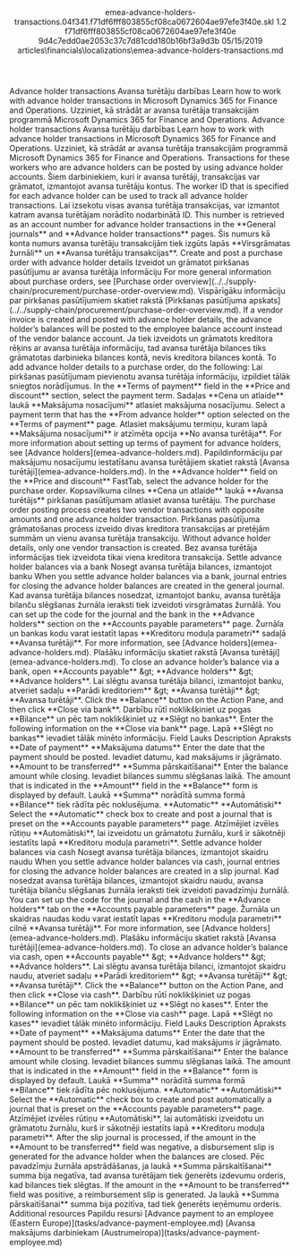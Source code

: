 <?xml version="1.0" encoding="UTF-8"?>
<xliff xmlns:logoport="urn:logoport:xliffeditor:xliff-extras:1.0" xmlns:tilt="urn:logoport:xliffeditor:tilt-non-translatables:1.0" xmlns:xsi="http://www.w3.org/2001/XMLSchema-instance" xmlns="urn:oasis:names:tc:xliff:document:1.2" xmlns:xliffext="urn:microsoft:content:schema:xliffextensions" version="1.2" xsi:schemaLocation="urn:oasis:names:tc:xliff:document:1.2 xliff-core-1.2-transitional.xsd">
  <file datatype="xml" source-language="en-US" original="emea-advance-holders-transactions.md" target-language="lv-LV">
    <header>
      <tool tool-company="Microsoft" tool-version="1.0-7889195" tool-name="mdxliff" tool-id="mdxliff"/>
      <xliffext:skl_file_name>emea-advance-holders-transactions.04f341.f71df6fff803855cf08ca0672604ae97efe3f40e.skl</xliffext:skl_file_name>
      <xliffext:version>1.2</xliffext:version>
      <xliffext:ms.openlocfilehash>f71df6fff803855cf08ca0672604ae97efe3f40e</xliffext:ms.openlocfilehash>
      <xliffext:ms.sourcegitcommit>9d4c7edd0ae2053c37c7d81cdd180b16bf3a9d3b</xliffext:ms.sourcegitcommit>
      <xliffext:ms.lasthandoff>05/15/2019</xliffext:ms.lasthandoff>
      <xliffext:ms.openlocfilepath>articles\financials\localizations\emea-advance-holders-transactions.md</xliffext:ms.openlocfilepath>
    </header>
    <body>
      <group extype="content" id="content">
        <trans-unit xml:space="preserve" translate="yes" id="101" restype="x-metadata">
          <source>Advance holder transactions</source>
        <target logoport:matchpercent="101" state="translated" state-qualifier="leveraged-tm">Avansa turētāju darbības</target></trans-unit>
        <trans-unit xml:space="preserve" translate="yes" id="102" restype="x-metadata">
          <source>Learn how to work with advance holder transactions in Microsoft Dynamics 365 for Finance and Operations.</source>
        <target logoport:matchpercent="101" state="translated" state-qualifier="leveraged-tm">Uzziniet, kā strādāt ar avansa turētāja transakcijām programmā Microsoft Dynamics 365 for Finance and Operations.</target></trans-unit>
        <trans-unit xml:space="preserve" translate="yes" id="103">
          <source>Advance holder transactions</source>
        <target logoport:matchpercent="101" state="translated" state-qualifier="leveraged-tm">Avansa turētāju darbības</target></trans-unit>
        <trans-unit xml:space="preserve" translate="yes" id="104">
          <source>Learn how to work with advance holder transactions in Microsoft Dynamics 365 for Finance and Operations.</source>
        <target logoport:matchpercent="101" state="translated" state-qualifier="leveraged-tm">Uzziniet, kā strādāt ar avansa turētāja transakcijām programmā Microsoft Dynamics 365 for Finance and Operations.</target></trans-unit>
        <trans-unit xml:space="preserve" translate="yes" id="105">
          <source>Transactions for these workers who are advance holders can be posted by using advance holder accounts.</source>
        <target logoport:matchpercent="101" state="translated" state-qualifier="leveraged-tm">Šiem darbiniekiem, kuri ir avansa turētāji, transakcijas var grāmatot, izmantojot avansa turētāju kontus.</target></trans-unit>
        <trans-unit xml:space="preserve" translate="yes" id="106">
          <source>The worker ID that is specified for each advance holder can be used to track all advance holder transactions.</source>
        <target logoport:matchpercent="101" state="translated" state-qualifier="leveraged-tm">Lai izsekotu visas avansa turētāja transakcijas, var izmantot katram avansa turētājam norādīto nodarbinātā ID.</target></trans-unit>
        <trans-unit xml:space="preserve" translate="yes" id="107">
          <source>This number is retrieved as an account number for advance holder transactions in the <bpt id="p1">**</bpt>General journals<ept id="p1">**</ept> and <bpt id="p2">**</bpt>Advance holder transactions<ept id="p2">**</ept> pages.</source>
        <target logoport:matchpercent="101" state="translated" state-qualifier="leveraged-tm">Šis numurs kā konta numurs avansa turētāju transakcijām tiek izgūts lapās <bpt id="p1">**</bpt>Virsgrāmatas žurnāli<ept id="p1">**</ept> un <bpt id="p2">**</bpt>Avansa turētāju transakcijas<ept id="p2">**</ept>.</target></trans-unit>
        <trans-unit xml:space="preserve" translate="yes" id="108">
          <source>Create and post a purchase order with advance holder details</source>
        <target logoport:matchpercent="101" state="translated" state-qualifier="leveraged-tm">Izveidot un grāmatot pirkšanas pasūtījumu ar avansa turētāja informāciju</target></trans-unit>
        <trans-unit xml:space="preserve" translate="yes" id="109">
          <source>For more general information about purchase orders, see <bpt id="p1">[</bpt>Purchase order overview<ept id="p1">](../../supply-chain/procurement/purchase-order-overview.md)</ept>.</source>
        <target logoport:matchpercent="101" state="translated" state-qualifier="leveraged-tm">Vispārīgāku informāciju par pirkšanas pasūtījumiem skatiet rakstā <bpt id="p1">[</bpt>Pirkšanas pasūtījuma apskats<ept id="p1">](../../supply-chain/procurement/purchase-order-overview.md)</ept>.</target></trans-unit>
        <trans-unit xml:space="preserve" translate="yes" id="110">
          <source>If a vendor invoice is created and posted with advance holder details, the advance holder’s balances will be posted to the employee balance account instead of the vendor balance account.</source>
        <target logoport:matchpercent="101" state="translated" state-qualifier="leveraged-tm">Ja tiek izveidots un grāmatots kreditora rēķins ar avansa turētāja informāciju, tad avansa turētāja bilances tiks grāmatotas darbinieka bilances kontā, nevis kreditora bilances kontā.</target></trans-unit>
        <trans-unit xml:space="preserve" translate="yes" id="111">
          <source>To add advance holder details to a purchase order, do the following:</source>
        <target logoport:matchpercent="101" state="translated" state-qualifier="leveraged-tm">Lai pirkšanas pasūtījumam pievienotu avansa turētāja informāciju, izpildiet tālāk sniegtos norādījumus.</target></trans-unit>
        <trans-unit xml:space="preserve" translate="yes" id="112">
          <source>In the <bpt id="p1">**</bpt>Terms of payment<ept id="p1">**</ept> field in the <bpt id="p2">**</bpt>Price and discount<ept id="p2">**</ept> section, select the payment term.</source>
        <target logoport:matchpercent="101" state="translated" state-qualifier="leveraged-tm">Sadaļas <bpt id="p2">**</bpt>Cena un atlaide<ept id="p2">**</ept> laukā <bpt id="p1">**</bpt>Maksājuma nosacījumi<ept id="p1">**</ept> atlasiet maksājuma nosacījumu.</target></trans-unit>
        <trans-unit xml:space="preserve" translate="yes" id="113">
          <source>Select a payment term that has the <bpt id="p1">**</bpt>From advance holder<ept id="p1">**</ept> option selected on the <bpt id="p2">**</bpt>Terms of payment<ept id="p2">**</ept> page.</source>
        <target logoport:matchpercent="101" state="translated" state-qualifier="leveraged-tm">Atlasiet maksājumu termiņu, kuram lapā <bpt id="p2">**</bpt>Maksājuma nosacījumi<ept id="p2">**</ept> ir atzīmēta opcija <bpt id="p1">**</bpt>No avansa turētāja<ept id="p1">**</ept>.</target></trans-unit>
        <trans-unit xml:space="preserve" translate="yes" id="114">
          <source>For more information about setting up terms of payment for advance holders, see <bpt id="p1">[</bpt>Advance holders<ept id="p1">](emea-advance-holders.md)</ept>.</source>
        <target logoport:matchpercent="101" state="translated" state-qualifier="leveraged-tm">Papildinformāciju par maksājumu nosacījumu iestatīšanu avansa turētājiem skatiet rakstā <bpt id="p1">[</bpt>Avansa turētāji<ept id="p1">](emea-advance-holders.md)</ept>.</target></trans-unit>
        <trans-unit xml:space="preserve" translate="yes" id="115">
          <source>In the <bpt id="p1">**</bpt>Advance holder<ept id="p1">**</ept> field on the <bpt id="p2">**</bpt>Price and discount<ept id="p2">**</ept> FastTab, select the advance holder for the purchase order.</source>
        <target logoport:matchpercent="101" state="translated" state-qualifier="leveraged-tm">Kopsavilkuma cilnes <bpt id="p2">**</bpt>Cena un atlaide<ept id="p2">**</ept> laukā <bpt id="p1">**</bpt>Avansa turētājs<ept id="p1">**</ept> pirkšanas pasūtījumam atlasiet avansa turētāju.</target></trans-unit>
        <trans-unit xml:space="preserve" translate="yes" id="116">
          <source>The purchase order posting process creates two vendor transactions with opposite amounts and one advance holder transaction.</source>
        <target logoport:matchpercent="101" state="translated" state-qualifier="leveraged-tm">Pirkšanas pasūtījuma grāmatošanas process izveido divas kreditora transakcijas ar pretējām summām un vienu avansa turētāja transakciju.</target></trans-unit>
        <trans-unit xml:space="preserve" translate="yes" id="117">
          <source>Without advance holder details, only one vendor transaction is created.</source>
        <target logoport:matchpercent="101" state="translated" state-qualifier="leveraged-tm">Bez avansa turētāja informācijas tiek izveidota tikai viena kreditora transakcija.</target></trans-unit>
        <trans-unit xml:space="preserve" translate="yes" id="118">
          <source>Settle advance holder balances via a bank</source>
        <target logoport:matchpercent="101" state="translated" state-qualifier="leveraged-tm">Nosegt avansa turētāja bilances, izmantojot banku</target></trans-unit>
        <trans-unit xml:space="preserve" translate="yes" id="119">
          <source>When you settle advance holder balances via a bank, journal entries for closing the advance holder balances are created in the general journal.</source>
        <target logoport:matchpercent="101" state="translated" state-qualifier="leveraged-tm">Kad avansa turētāja bilances nosedzat, izmantojot banku, avansa turētāja bilanču slēgšanas žurnāla ieraksti tiek izveidoti virsgrāmatas žurnālā.</target></trans-unit>
        <trans-unit xml:space="preserve" translate="yes" id="120">
          <source>You can set up the code for the journal and the bank in the <bpt id="p1">**</bpt>Advance holders<ept id="p1">**</ept> section on the <bpt id="p2">**</bpt>Accounts payable parameters<ept id="p2">**</ept> page.</source>
        <target logoport:matchpercent="101" state="translated" state-qualifier="leveraged-tm">Žurnāla un bankas kodu varat iestatīt lapas <bpt id="p2">**</bpt>Kreditoru moduļa parametri<ept id="p2">**</ept> sadaļā <bpt id="p1">**</bpt>Avansa turētāji<ept id="p1">**</ept>.</target></trans-unit>
        <trans-unit xml:space="preserve" translate="yes" id="121">
          <source>For more information, see <bpt id="p1">[</bpt>Advance holders<ept id="p1">](emea-advance-holders.md)</ept>.</source>
        <target logoport:matchpercent="101" state="translated" state-qualifier="leveraged-tm">Plašāku informāciju skatiet rakstā <bpt id="p1">[</bpt>Avansa turētāji<ept id="p1">](emea-advance-holders.md)</ept>.</target></trans-unit>
        <trans-unit xml:space="preserve" translate="yes" id="122">
          <source>To close an advance holder’s balance via a bank, open <bpt id="p1">**</bpt>Accounts payable<ept id="p1">**</ept> <ph id="ph1">&amp;gt;</ph> <bpt id="p2">**</bpt>Advance holders<ept id="p2">**</ept> <ph id="ph2">&amp;gt;</ph> <bpt id="p3">**</bpt>Advance holders<ept id="p3">**</ept>.</source>
        <target logoport:matchpercent="101" state="translated" state-qualifier="leveraged-tm">Lai slēgtu avansa turētāja bilanci, izmantojot banku, atveriet sadaļu <bpt id="p1">**</bpt>Parādi kreditoriem<ept id="p1">**</ept> <ph id="ph1">&amp;gt;</ph> <bpt id="p2">**</bpt>Avansa turētāji<ept id="p2">**</ept> <ph id="ph2">&amp;gt;</ph> <bpt id="p3">**</bpt>Avansa turētāji<ept id="p3">**</ept>.</target></trans-unit>
        <trans-unit xml:space="preserve" translate="yes" id="123">
          <source>Click the <bpt id="p1">**</bpt>Balance<ept id="p1">**</ept> button on the Action Pane, and then click <bpt id="p2">**</bpt>Close via bank<ept id="p2">**</ept>.</source>
        <target logoport:matchpercent="101" state="translated" state-qualifier="leveraged-tm">Darbību rūtī noklikšķiniet uz pogas <bpt id="p1">**</bpt>Bilance<ept id="p1">**</ept> un pēc tam noklikšķiniet uz <bpt id="p2">**</bpt>Slēgt no bankas<ept id="p2">**</ept>.</target></trans-unit>
        <trans-unit xml:space="preserve" translate="yes" id="124">
          <source>Enter the following information on the <bpt id="p1">**</bpt>Close via bank<ept id="p1">**</ept> page.</source>
        <target logoport:matchpercent="101" state="translated" state-qualifier="leveraged-tm">Lapā <bpt id="p1">**</bpt>Slēgt no bankas<ept id="p1">**</ept> ievadiet tālāk minēto informāciju.</target></trans-unit>
        <trans-unit xml:space="preserve" translate="yes" id="125">
          <source>Field</source>
        <target logoport:matchpercent="101" state="translated" state-qualifier="leveraged-tm">Lauks</target></trans-unit>
        <trans-unit xml:space="preserve" translate="yes" id="126">
          <source>Description</source>
        <target logoport:matchpercent="101" state="translated" state-qualifier="leveraged-tm">Apraksts</target></trans-unit>
        <trans-unit xml:space="preserve" translate="yes" id="127">
          <source><bpt id="p1">**</bpt>Date of payment<ept id="p1">**</ept></source>
        <target logoport:matchpercent="101" state="translated" state-qualifier="leveraged-tm"><bpt id="p1">**</bpt>Maksājuma datums<ept id="p1">**</ept></target></trans-unit>
        <trans-unit xml:space="preserve" translate="yes" id="128">
          <source>Enter the date that the payment should be posted.</source>
        <target logoport:matchpercent="101" state="translated" state-qualifier="leveraged-tm">Ievadiet datumu, kad maksājums ir jāgrāmato.</target></trans-unit>
        <trans-unit xml:space="preserve" translate="yes" id="129">
          <source><bpt id="p1">**</bpt>Amount to be transferred<ept id="p1">**</ept></source>
        <target logoport:matchpercent="101" state="translated" state-qualifier="leveraged-tm"><bpt id="p1">**</bpt>Summa pārskaitīšanai<ept id="p1">**</ept></target></trans-unit>
        <trans-unit xml:space="preserve" translate="yes" id="130">
          <source>Enter the balance amount while closing.</source>
        <target logoport:matchpercent="101" state="translated" state-qualifier="leveraged-tm">Ievadiet bilances summu slēgšanas laikā.</target></trans-unit>
        <trans-unit xml:space="preserve" translate="yes" id="131">
          <source>The amount that is indicated in the <bpt id="p1">**</bpt>Amount<ept id="p1">**</ept> field in the <bpt id="p2">**</bpt>Balance<ept id="p2">**</ept> form is displayed by default.</source>
        <target logoport:matchpercent="101" state="translated" state-qualifier="leveraged-tm">Laukā <bpt id="p1">**</bpt>Summa<ept id="p1">**</ept> norādītā summa formā <bpt id="p2">**</bpt>Bilance<ept id="p2">**</ept> tiek rādīta pēc noklusējuma.</target></trans-unit>
        <trans-unit xml:space="preserve" translate="yes" id="132">
          <source><bpt id="p1">**</bpt>Automatic<ept id="p1">**</ept></source>
        <target logoport:matchpercent="101" state="translated" state-qualifier="leveraged-tm"><bpt id="p1">**</bpt>Automātiski<ept id="p1">**</ept></target></trans-unit>
        <trans-unit xml:space="preserve" translate="yes" id="133">
          <source>Select the <bpt id="p1">**</bpt>Automatic<ept id="p1">**</ept> check box to create and post a journal that is preset on the <bpt id="p2">**</bpt>Accounts payable parameters<ept id="p2">**</ept> page.</source>
        <target logoport:matchpercent="101" state="translated" state-qualifier="leveraged-tm">Atzīmējiet izvēles rūtiņu <bpt id="p1">**</bpt>Automātiski<ept id="p1">**</ept>, lai izveidotu un grāmatotu žurnālu, kurš ir sākotnēji iestatīts lapā <bpt id="p2">**</bpt>Kreditoru moduļa parametri<ept id="p2">**</ept>.</target></trans-unit>
        <trans-unit xml:space="preserve" translate="yes" id="134">
          <source>Settle advance holder balances via cash</source>
        <target logoport:matchpercent="101" state="translated" state-qualifier="leveraged-tm">Nosegt avansa turētāja bilances, izmantojot skaidru naudu</target></trans-unit>
        <trans-unit xml:space="preserve" translate="yes" id="135">
          <source>When you settle advance holder balances via cash, journal entries for closing the advance holder balances are created in a slip journal.</source>
        <target logoport:matchpercent="101" state="translated" state-qualifier="leveraged-tm">Kad nosedzat avansa turētāja bilances, izmantojot skaidru naudu, avansa turētāja bilanču slēgšanas žurnāla ieraksti tiek izveidoti pavadzīmju žurnālā.</target></trans-unit>
        <trans-unit xml:space="preserve" translate="yes" id="136">
          <source>You can set up the code for the journal and the cash in the <bpt id="p1">**</bpt>Advance holders<ept id="p1">**</ept> tab on the <bpt id="p2">**</bpt>Accounts payable parameters<ept id="p2">**</ept> page.</source>
        <target logoport:matchpercent="101" state="translated" state-qualifier="leveraged-tm">Žurnāla un skaidras naudas kodu varat iestatīt lapas <bpt id="p2">**</bpt>Kreditoru moduļa parametri<ept id="p2">**</ept> cilnē <bpt id="p1">**</bpt>Avansa turētāji<ept id="p1">**</ept>.</target></trans-unit>
        <trans-unit xml:space="preserve" translate="yes" id="137">
          <source>For more information, see <bpt id="p1">[</bpt>Advance holders<ept id="p1">](emea-advance-holders.md)</ept>.</source>
        <target logoport:matchpercent="101" state="translated" state-qualifier="leveraged-tm">Plašāku informāciju skatiet rakstā <bpt id="p1">[</bpt>Avansa turētāji<ept id="p1">](emea-advance-holders.md)</ept>.</target></trans-unit>
        <trans-unit xml:space="preserve" translate="yes" id="138">
          <source>To close an advance holder’s balance via cash, open <bpt id="p1">**</bpt>Accounts payable<ept id="p1">**</ept> <ph id="ph1">&amp;gt;</ph> <bpt id="p2">**</bpt>Advance holders<ept id="p2">**</ept> <ph id="ph2">&amp;gt;</ph> <bpt id="p3">**</bpt>Advance holders<ept id="p3">**</ept>.</source>
        <target logoport:matchpercent="101" state="translated" state-qualifier="leveraged-tm">Lai slēgtu avansa turētāja bilanci, izmantojot skaidru naudu, atveriet sadaļu <bpt id="p1">**</bpt>Parādi kreditoriem<ept id="p1">**</ept> <ph id="ph1">&amp;gt;</ph> <bpt id="p2">**</bpt>Avansa turētāji<ept id="p2">**</ept> <ph id="ph2">&amp;gt;</ph> <bpt id="p3">**</bpt>Avansa turētāji<ept id="p3">**</ept>.</target></trans-unit>
        <trans-unit xml:space="preserve" translate="yes" id="139">
          <source>Click the <bpt id="p1">**</bpt>Balance<ept id="p1">**</ept> button on the Action Pane, and then click <bpt id="p2">**</bpt>Close via cash<ept id="p2">**</ept>.</source>
        <target logoport:matchpercent="101" state="translated" state-qualifier="leveraged-tm">Darbību rūtī noklikšķiniet uz pogas <bpt id="p1">**</bpt>Bilance<ept id="p1">**</ept> un pēc tam noklikšķiniet uz <bpt id="p2">**</bpt>Slēgt no kases<ept id="p2">**</ept>.</target></trans-unit>
        <trans-unit xml:space="preserve" translate="yes" id="140">
          <source>Enter the following information on the <bpt id="p1">**</bpt>Close via cash<ept id="p1">**</ept> page.</source>
        <target logoport:matchpercent="101" state="translated" state-qualifier="leveraged-tm">Lapā <bpt id="p1">**</bpt>Slēgt no kases<ept id="p1">**</ept> ievadiet tālāk minēto informāciju.</target></trans-unit>
        <trans-unit xml:space="preserve" translate="yes" id="141">
          <source>Field</source>
        <target logoport:matchpercent="101" state="translated" state-qualifier="leveraged-tm">Lauks</target></trans-unit>
        <trans-unit xml:space="preserve" translate="yes" id="142">
          <source>Description</source>
        <target logoport:matchpercent="101" state="translated" state-qualifier="leveraged-tm">Apraksts</target></trans-unit>
        <trans-unit xml:space="preserve" translate="yes" id="143">
          <source><bpt id="p1">**</bpt>Date of payment<ept id="p1">**</ept></source>
        <target logoport:matchpercent="101" state="translated" state-qualifier="leveraged-tm"><bpt id="p1">**</bpt>Maksājuma datums<ept id="p1">**</ept></target></trans-unit>
        <trans-unit xml:space="preserve" translate="yes" id="144">
          <source>Enter the date that the payment should be posted.</source>
        <target logoport:matchpercent="101" state="translated" state-qualifier="leveraged-tm">Ievadiet datumu, kad maksājums ir jāgrāmato.</target></trans-unit>
        <trans-unit xml:space="preserve" translate="yes" id="145">
          <source><bpt id="p1">**</bpt>Amount to be transferred<ept id="p1">**</ept></source>
        <target logoport:matchpercent="101" state="translated" state-qualifier="leveraged-tm"><bpt id="p1">**</bpt>Summa pārskaitīšanai<ept id="p1">**</ept></target></trans-unit>
        <trans-unit xml:space="preserve" translate="yes" id="146">
          <source>Enter the balance amount while closing.</source>
        <target logoport:matchpercent="101" state="translated" state-qualifier="leveraged-tm">Ievadiet bilances summu slēgšanas laikā.</target></trans-unit>
        <trans-unit xml:space="preserve" translate="yes" id="147">
          <source>The amount that is indicated in the <bpt id="p1">**</bpt>Amount<ept id="p1">**</ept> field in the <bpt id="p2">**</bpt>Balance<ept id="p2">**</ept> form is displayed by default.</source>
        <target logoport:matchpercent="101" state="translated" state-qualifier="leveraged-tm">Laukā <bpt id="p1">**</bpt>Summa<ept id="p1">**</ept> norādītā summa formā <bpt id="p2">**</bpt>Bilance<ept id="p2">**</ept> tiek rādīta pēc noklusējuma.</target></trans-unit>
        <trans-unit xml:space="preserve" translate="yes" id="148">
          <source><bpt id="p1">**</bpt>Automatic<ept id="p1">**</ept></source>
        <target logoport:matchpercent="101" state="translated" state-qualifier="leveraged-tm"><bpt id="p1">**</bpt>Automātiski<ept id="p1">**</ept></target></trans-unit>
        <trans-unit xml:space="preserve" translate="yes" id="149">
          <source>Select the <bpt id="p1">**</bpt>Automatic<ept id="p1">**</ept> check box to create and post automatically a journal that is preset on the <bpt id="p2">**</bpt>Accounts payable parameters<ept id="p2">**</ept> page.</source>
        <target logoport:matchpercent="101" state="translated" state-qualifier="leveraged-tm">Atzīmējiet izvēles rūtiņu <bpt id="p1">**</bpt>Automātiski<ept id="p1">**</ept>, lai automātiski izveidotu un grāmatotu žurnālu, kurš ir sākotnēji iestatīts lapā <bpt id="p2">**</bpt>Kreditoru moduļa parametri<ept id="p2">**</ept>.</target></trans-unit>
        <trans-unit xml:space="preserve" translate="yes" id="150">
          <source>After the slip journal is processed, if the amount in the <bpt id="p1">**</bpt>Amount to be transferred<ept id="p1">**</ept> field was negative, a disbursement slip is generated for the advance holder when the balances are closed.</source>
        <target logoport:matchpercent="101" state="translated" state-qualifier="leveraged-tm">Pēc pavadzīmju žurnāla apstrādāšanas, ja laukā <bpt id="p1">**</bpt>Summa pārskaitīšanai<ept id="p1">**</ept> summa bija negatīva, tad avansa turētājam tiek ģenerēts izdevumu orderis, kad bilances tiek slēgtas.</target></trans-unit>
        <trans-unit xml:space="preserve" translate="yes" id="151">
          <source>If the amount in the <bpt id="p1">**</bpt>Amount to be transferred<ept id="p1">**</ept> field was positive, a reimbursement slip is generated.</source>
        <target logoport:matchpercent="101" state="translated" state-qualifier="leveraged-tm">Ja laukā <bpt id="p1">**</bpt>Summa pārskaitīšanai<ept id="p1">**</ept> summa bija pozitīva, tad tiek ģenerēts ieņēmumu orderis.</target></trans-unit>
        <trans-unit xml:space="preserve" translate="yes" id="152">
          <source>Additional resources</source>
        <target logoport:matchpercent="101" state="translated" state-qualifier="leveraged-tm">Papildu resursi</target></trans-unit>
        <trans-unit xml:space="preserve" translate="yes" id="153">
          <source><bpt id="p1">[</bpt>Advance payment to an employee (Eastern Europe)<ept id="p1">](tasks/advance-payment-employee.md)</ept></source>
        <target logoport:matchpercent="101" state="translated" state-qualifier="leveraged-tm"><bpt id="p1">[</bpt>Avansa maksājums darbiniekam (Austrumeiropa)<ept id="p1">](tasks/advance-payment-employee.md)</ept></target></trans-unit>
      </group>
    </body>
  </file>
</xliff>